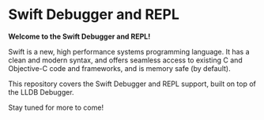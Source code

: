 # Swift Debugger and REPL

**Welcome to the Swift Debugger and REPL!**

Swift is a new, high performance systems programming language.  It has a clean
and modern syntax, and offers seamless access to existing C and Objective-C code
and frameworks, and is memory safe (by default).

This repository covers the Swift Debugger and REPL support, built on
top of the LLDB Debugger.

Stay tuned for more to come!

